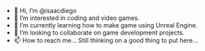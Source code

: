 - 👋 Hi, I’m @isaacdiego
- 👀 I’m interested in coding and video games.
- 🌱 I’m currently learning how to make game using Unreal Engine.
- 💞️ I’m looking to collaborate on game development projects.
- 📫 How to reach me... Still thinking on a good thing to put here...

<!---
isaacdiego/isaacdiego is a ✨ special ✨ repository because its `README.md` (this file) appears on your GitHub profile.
You can click the Preview link to take a look at your changes.
--->
